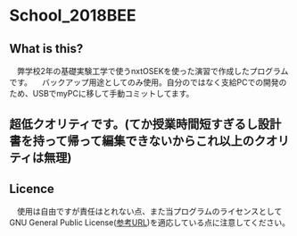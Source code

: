 # School_2018BEE
## What is this?
　弊学校2年の基礎実験工学で使うnxtOSEKを使った演習で作成したプログラムです。
　バックアップ用途としてのみ使用。自分のではなく支給PCでの開発のため、USBでmyPCに移して手動コミットしてます。
## 超低クオリティです。(てか授業時間短すぎるし設計書を持って帰って編集できないからこれ以上のクオリティは無理)
## Licence
　使用は自由ですが責任はとれない点、また当プログラムのライセンスとしてGNU General Public License([参考URL](https://qiita.com/shibukk/items/67ad0a5eda5a94e5c032#gnu-general-public-license-gpl))を適応している点に注意してください。

